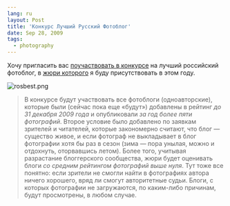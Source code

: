 ```yaml
---
lang: ru
layout: Post
title: 'Конкурс Лучший Русский Фотоблог'
date: Sep 28, 2009
tags:
  - photography
---
```


Хочу пригласить вас [поучаствовать в конкурсе](http://focused.ru/5636/ "Стартует новый этап «Лучшего русского фотоблога»") на лучший российский фотоблог, в [жюри которого](http://rosbest.ru/users/jury "Жюри конкурса Лучший Русский Фотоблог") я буду присутствовать в этом году.

![rosbest.png](upload://rosbest.png)

> В конкурсе будут участвовать все фотоблоги (одноавторские), которые были (сейчас пока еще «будут») добавлены в рейтинг *до 31 декабря 2009 года* и опубликовали *за год более пяти фотографий*. Второе условие было добавлено по заявкам зрителей и читателей, которые закономерно считают, что блог — существо живое, и если фотограф не выкладывает в блог фотографии хотя бы раз в сезон (зима — пора унылая, можно и отдохнуть, оторвавшись летом). Более того, учитывая разрастание блоггерского сообщества, жюри будет оценивать блоги *со средним рейтингом фотографий выше нуля*. Тут тоже все понятно: если зрители не смогли найти в фотографиях автора ничего хорошего, вряд ли смогут авторитетные судьи. Блоги, с которых фотографии не загружаются, по каким-либо причинам, будут просмотрены, в любом случае.
